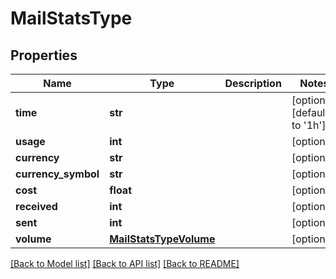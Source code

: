 # MailStatsType

## Properties
Name | Type | Description | Notes
------------ | ------------- | ------------- | -------------
**time** | **str** |  | [optional] [default to '1h']
**usage** | **int** |  | [optional] 
**currency** | **str** |  | [optional] 
**currency_symbol** | **str** |  | [optional] 
**cost** | **float** |  | [optional] 
**received** | **int** |  | [optional] 
**sent** | **int** |  | [optional] 
**volume** | [**MailStatsTypeVolume**](MailStatsTypeVolume.md) |  | [optional] 

[[Back to Model list]](../README.md#documentation-for-models) [[Back to API list]](../README.md#documentation-for-api-endpoints) [[Back to README]](../README.md)

